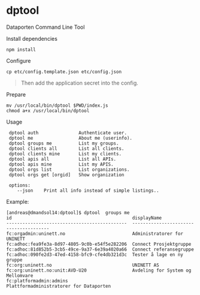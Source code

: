 # dptool

Dataporten Command Line Tool


Install dependencies

	npm install

Configure

	cp etc/config.template.json etc/config.json

> Then add the application secret into the config.


Prepare

	mv /usr/local/bin/dptool $PWD/index.js
	chmod a+x /usr/local/bin/dptool

Usage 

	 dptool auth               Authenticate user.
	 dptool me                 About me (userinfo).
	 dptool groups me          List my groups.
	 dptool clients all        List all clients.
	 dptool clients mine       List my clients.
	 dptool apis all           List all APIs.
	 dptool apis mine          List my APIS.
	 dptool orgs list          List organizations.
	 dptool orgs get [orgid]   Show organization

	 options: 
	    --json    Print all info instead of simple listings..

Example:

	[andreas@dmandsol14:dptool]$ dptool  groups me
	id                                             displayName                            
	---------------------------------------------  ---------------------------------------
	fc:orgadmin:uninett.no                         Administratorer for UNINETT            
	fc:adhoc:fea9fe3a-8d97-4805-9c0b-e54f5e282206  Connect Prosjektgruppe                 
	fc:adhoc:81d852b5-3cb5-49ce-9a37-6e39a4020a66  Connect referansegruppe                
	fc:adhoc:090fe2d3-47ed-4158-bfc9-cfe4db321d3c  Tester å lage en ny gruppe             
	fc:org:uninett.no                              UNINETT AS                             
	fc:org:uninett.no:unit:AVD-U20                 Avdeling for System og Mellomvare      
	fc:platformadmin:admins                        Plattformadministratorer for Dataporten


